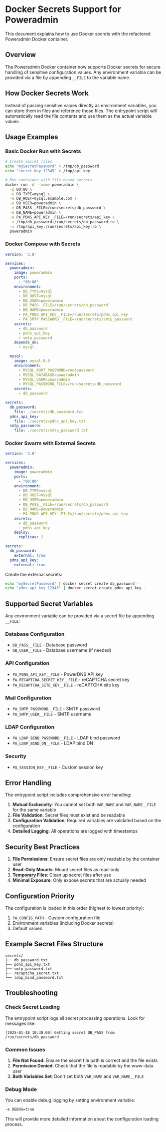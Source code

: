 # Docker Secrets Support for Poweradmin

This document explains how to use Docker secrets with the refactored Poweradmin Docker container.

## Overview

The Poweradmin Docker container now supports Docker secrets for secure handling of sensitive configuration values. Any environment variable can be provided via a file by appending `__FILE` to the variable name.

## How Docker Secrets Work

Instead of passing sensitive values directly as environment variables, you can store them in files and reference those files. The entrypoint script will automatically read the file contents and use them as the actual variable values.

## Usage Examples

### Basic Docker Run with Secrets

```bash
# Create secret files
echo "mySecretPassword" > /tmp/db_password
echo "secret_key_12345" > /tmp/api_key

# Run container with file-based secrets
docker run -d --name poweradmin \
  -p 80:80 \
  -e DB_TYPE=mysql \
  -e DB_HOST=mysql.example.com \
  -e DB_USER=poweradmin \
  -e DB_PASS__FILE=/run/secrets/db_password \
  -e DB_NAME=poweradmin \
  -e PA_PDNS_API_KEY__FILE=/run/secrets/api_key \
  -v /tmp/db_password:/run/secrets/db_password:ro \
  -v /tmp/api_key:/run/secrets/api_key:ro \
  poweradmin
```

### Docker Compose with Secrets

```yaml
version: '3.8'

services:
  poweradmin:
    image: poweradmin
    ports:
      - "80:80"
    environment:
      - DB_TYPE=mysql
      - DB_HOST=mysql
      - DB_USER=poweradmin
      - DB_PASS__FILE=/run/secrets/db_password
      - DB_NAME=poweradmin
      - PA_PDNS_API_KEY__FILE=/run/secrets/pdns_api_key
      - PA_SMTP_PASSWORD__FILE=/run/secrets/smtp_password
    secrets:
      - db_password
      - pdns_api_key
      - smtp_password
    depends_on:
      - mysql

  mysql:
    image: mysql:8.0
    environment:
      - MYSQL_ROOT_PASSWORD=rootpassword
      - MYSQL_DATABASE=poweradmin
      - MYSQL_USER=poweradmin
      - MYSQL_PASSWORD_FILE=/run/secrets/db_password
    secrets:
      - db_password

secrets:
  db_password:
    file: ./secrets/db_password.txt
  pdns_api_key:
    file: ./secrets/pdns_api_key.txt
  smtp_password:
    file: ./secrets/smtp_password.txt
```

### Docker Swarm with External Secrets

```yaml
version: '3.8'

services:
  poweradmin:
    image: poweradmin
    ports:
      - "80:80"
    environment:
      - DB_TYPE=mysql
      - DB_HOST=mysql
      - DB_USER=poweradmin
      - DB_PASS__FILE=/run/secrets/db_password
      - DB_NAME=poweradmin
      - PA_PDNS_API_KEY__FILE=/run/secrets/pdns_api_key
    secrets:
      - db_password
      - pdns_api_key
    deploy:
      replicas: 2

secrets:
  db_password:
    external: true
  pdns_api_key:
    external: true
```

Create the external secrets:
```bash
echo "mySecretPassword" | docker secret create db_password -
echo "pdns_api_key_12345" | docker secret create pdns_api_key -
```

## Supported Secret Variables

Any environment variable can be provided via a secret file by appending `__FILE`:

### Database Configuration
- `DB_PASS__FILE` - Database password
- `DB_USER__FILE` - Database username (if needed)

### API Configuration
- `PA_PDNS_API_KEY__FILE` - PowerDNS API key
- `PA_RECAPTCHA_SECRET_KEY__FILE` - reCAPTCHA secret key
- `PA_RECAPTCHA_SITE_KEY__FILE` - reCAPTCHA site key

### Mail Configuration
- `PA_SMTP_PASSWORD__FILE` - SMTP password
- `PA_SMTP_USER__FILE` - SMTP username

### LDAP Configuration
- `PA_LDAP_BIND_PASSWORD__FILE` - LDAP bind password
- `PA_LDAP_BIND_DN__FILE` - LDAP bind DN

### Security
- `PA_SESSION_KEY__FILE` - Custom session key

## Error Handling

The entrypoint script includes comprehensive error handling:

1. **Mutual Exclusivity**: You cannot set both `VAR_NAME` and `VAR_NAME__FILE` for the same variable
2. **File Validation**: Secret files must exist and be readable
3. **Configuration Validation**: Required variables are validated based on the configuration
4. **Detailed Logging**: All operations are logged with timestamps

## Security Best Practices

1. **File Permissions**: Ensure secret files are only readable by the container user
2. **Read-Only Mounts**: Mount secret files as read-only
3. **Temporary Files**: Clean up secret files after use
4. **Minimal Exposure**: Only expose secrets that are actually needed

## Configuration Priority

The configuration is loaded in this order (highest to lowest priority):

1. `PA_CONFIG_PATH` - Custom configuration file
2. Environment variables (including Docker secrets)
3. Default values

## Example Secret Files Structure

```
secrets/
├── db_password.txt
├── pdns_api_key.txt
├── smtp_password.txt
├── recaptcha_secret.txt
└── ldap_bind_password.txt
```

## Troubleshooting

### Check Secret Loading
The entrypoint script logs all secret processing operations. Look for messages like:
```
[2025-01-18 10:30:00] Getting secret DB_PASS from /run/secrets/db_password
```

### Common Issues
1. **File Not Found**: Ensure the secret file path is correct and the file exists
2. **Permission Denied**: Check that the file is readable by the www-data user
3. **Both Variables Set**: Don't set both `VAR_NAME` and `VAR_NAME__FILE`

### Debug Mode
You can enable debug logging by setting environment variable:
```bash
-e DEBUG=true
```

This will provide more detailed information about the configuration loading process.
